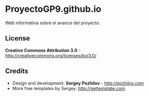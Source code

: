 # ProyectoGP9.github.io
Web informativa sobre el avance del proyecto.

License
-------
**Creative Commons Attribution 3.0** - http://creativecommons.org/licenses/by/3.0/

Credits
-------
* Design and development: **Sergey Pozhilov** - http://pozhilov.com
* More free templates by Sergey: http://gettemplate.com

